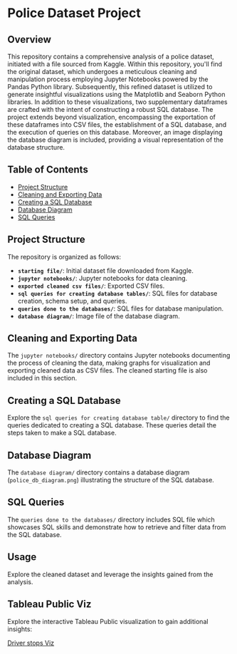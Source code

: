 # Police Dataset Project


## Overview

This repository contains a comprehensive analysis of a police dataset, initiated with a file sourced from Kaggle. Within this repository, you'll find the original dataset, which undergoes a meticulous cleaning and manipulation process employing Jupyter Notebooks powered by the Pandas Python library. Subsequently, this refined dataset is utilized to generate insightful visualizations using the Matplotlib and Seaborn Python libraries. In addition to these visualizations, two supplementary dataframes are crafted with the intent of constructing a robust SQL database.
The project extends beyond visualization, encompassing the exportation of these dataframes into CSV files, the establishment of a SQL database, and the execution of queries on this database. Moreover, an image displaying the database diagram is included, providing a visual representation of the database structure.

## Table of Contents

- [Project Structure](#project-structure)
- [Cleaning and Exporting Data](#cleaning-and-exporting-data)
- [Creating a SQL Database](#creating-a-sql-database)
- [Database Diagram](#database-diagram)
- [SQL Queries](#sql-queries)

## Project Structure

The repository is organized as follows:

- **`starting file/`**: Initial dataset file downloaded from Kaggle.
- **`jupyter notebooks/`**: Jupyter notebooks for data cleaning.
- **`exported cleaned csv files/`**: Exported CSV files.
- **`sql queries for creating database tables/`**: SQL files for database creation, schema setup, and queries.
- **`queries done to the databases/`**: SQL files for database manipulation.
- **`database diagram/`**: Image file of the database diagram.

## Cleaning and Exporting Data

The `jupyter notebooks/` directory contains Jupyter notebooks documenting the process of cleaning the data, making graphs for visualization and exporting cleaned data as CSV files. The cleaned starting file is also included in this section.

## Creating a SQL Database

Explore the `sql queries for creating database table/` directory to find the queries dedicated to creating a SQL database. These queries detail the steps taken to make a SQL database.

## Database Diagram

The `database diagram/` directory contains a database diagram (`police_db_diagram.png`) illustrating the structure of the SQL database.

## SQL Queries

The `queries done to the databases/` directory includes SQL file which showcases SQL skills and demonstrate how to retrieve and filter data from the SQL database.


## Usage

Explore the cleaned dataset and leverage the insights gained from the analysis.

## Tableau Public Viz

Explore the interactive Tableau Public visualization to gain additional insights:

[Driver stops Viz](https://public.tableau.com/app/profile/dominikvukelic/viz/Driverstops/Driverstops)



